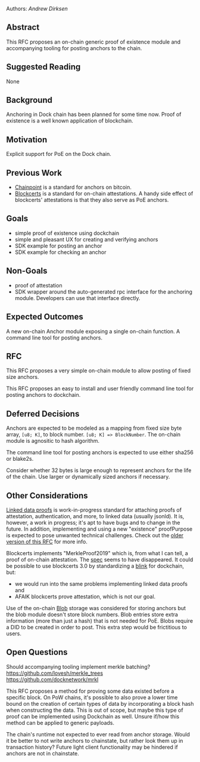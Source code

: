 Authors: *Andrew Dirksen*

## Abstract

This RFC proposes an on-chain generic proof of existence module and accompanying tooling for posting anchors to the chain.

## Suggested Reading

None

## Background

Anchoring in Dock chain has been planned for some time now. Proof of existence is a well known application of blockchain.

## Motivation

Explicit support for PoE on the Dock chain.

## Previous Work

- [Chainpoint](https://chainpoint.org/) is a standard for anchors on bitcoin.
- [Blockcerts](https://www.blockcerts.org/) is a standard for on-chain attestations. A handy side effect of blockcerts' attestations is that they also serve as PoE anchors.

## Goals

- simple proof of existence using dockchain
- simple and pleasant UX for creating and verifying anchors
- SDK example for posting an anchor
- SDK example for checking an anchor

## Non-Goals

- proof of attestation
- SDK wrapper around the auto-generated rpc interface for the anchoring module. Developers can use that interface directly.

## Expected Outcomes

A new on-chain Anchor module exposing a single on-chain function. A command line tool for posting anchors.

## RFC

This RFC proposes a very simple on-chain module to allow posting of fixed size anchors.

This RFC proposes an easy to install and user friendly command line tool for posting anchors to dockchain.

## Deferred Decisions

Anchors are expected to be modeled as a mapping from fixed size byte array, `[u8; K]`, to block number. `[u8; K] => BlockNumber`. The on-chain module is agnositic to hash algorithm.

The command line tool for posting anchors is expected to use either sha256 or blake2s.

Consider whether 32 bytes is large enough to represent anchors for the life of the chain. Use larger or dynamically sized anchors if necessary.

## Other Considerations

[Linked data proofs](https://w3c-ccg.github.io/ld-proofs/) is work-in-progress standard for attaching proofs of attestation, authentication, and more, to linked data (usually jsonld). It is, however, a work in progress; it's apt to have bugs and to change in the future. In addition, implementing and using a new "existence" proofPurpose is expected to pose unwanted technical challenges. Check out the [older version of this RFC](https://github.com/docknetwork/planning/blob/f411e2a357fe03e292d6aea1efedd0348b902087/rfc/0007-anchoring.md#problems) for more info.

Blockcerts implements "MerkleProof2019" which is, from what I can tell, a proof of on-chain attestation. The [spec](https://w3c-dvcg.github.io/lds-merkle-proof-2019/) seems to have disappeared. It could be possible to use blockcerts 3.0 by standardizing a [blink](https://w3c-ccg.github.io/blockchain-links/) for dockchain, but:
- we would run into the same problems implementing linked data proofs and
- AFAIK blockcerts prove attestation, which is not our goal.

Use of the on-chain [Blob](https://github.com/docknetwork/dock-substrate/blob/master/runtime/src/blob.rs) storage was considered for storing anchors but the blob module doesn't store block numbers. Blob entries store extra information (more than just a hash) that is not needed for PoE. Blobs require a DID to be created in order to post. This extra step would be frictitious to users.

## Open Questions

Should accompanying tooling implement merkle batching? https://github.com/lovesh/merkle_trees https://github.com/docknetwork/mrkl

This RFC proposes a method for proving some data existed before a specific block. On PoW chains, it's possible to also prove a lower time bound on the creation of certain types of data by incorporating a block hash when constructing the data. This is out of scope, but maybe this type of proof can be implemented using Dockchain as well. Unsure if/how this method can be applied to generic payloads.

The chain's runtime not expected to ever read from anchor storage. Would it be better to not write anchors to chainstate, but rather look them up in transaction history? Future light client functionality may be hindered if anchors are not in chainstate.

